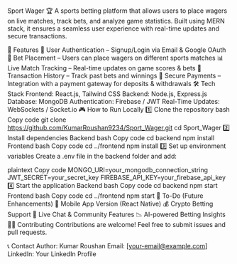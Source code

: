 Sport Wager 🏆
A sports betting platform that allows users to place wagers on live matches, track bets, and analyze game statistics. Built using MERN stack, it ensures a seamless user experience with real-time updates and secure transactions.

🚀 Features
🏅 User Authentication – Signup/Login via Email & Google OAuth
💸 Bet Placement – Users can place wagers on different sports matches
📊 Live Match Tracking – Real-time updates on game scores & bets
🔄 Transaction History – Track past bets and winnings
🔐 Secure Payments – Integration with a payment gateway for deposits & withdrawals
🛠️ Tech Stack
Frontend: React.js, Tailwind CSS
Backend: Node.js, Express.js
Database: MongoDB
Authentication: Firebase / JWT
Real-Time Updates: WebSockets / Socket.io
🎮 How to Run Locally
1️⃣ Clone the repository
bash
Copy code
git clone https://github.com/KumarRoushan9234/Sport_Wager.git
cd Sport_Wager
2️⃣ Install dependencies
Backend
bash
Copy code
cd backend
npm install
Frontend
bash
Copy code
cd ../frontend
npm install
3️⃣ Set up environment variables
Create a .env file in the backend folder and add:

plaintext
Copy code
MONGO_URI=your_mongodb_connection_string
JWT_SECRET=your_secret_key
FIREBASE_API_KEY=your_firebase_api_key
4️⃣ Start the application
Backend
bash
Copy code
cd backend
npm start
Frontend
bash
Copy code
cd ../frontend
npm start
📌 To-Do (Future Enhancements)
📲 Mobile App Version (React Native)
💰 Crypto Betting Support
📢 Live Chat & Community Features
📉 AI-powered Betting Insights
👨‍💻 Contributing
Contributions are welcome! Feel free to submit issues and pull requests.

📞 Contact
Author: Kumar Roushan
Email: [your-email@example.com]
LinkedIn: Your LinkedIn Profile
